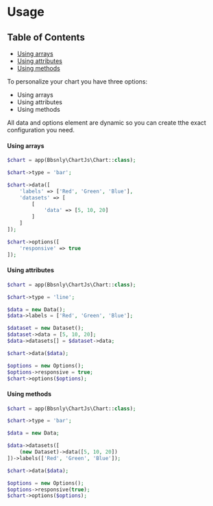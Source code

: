 # Usage

## Table of Contents
- [Using arrays](#using_arrays)
- [Using attributes](#using_attributes)
- [Using methods](#using_methods)

To personalize your chart you have three options:
* Using arrays
* Using attributes
* Using methods

All data and options element are dynamic so you can create tthe exact configuration you need.


#### Using arrays
```php
$chart = app(Bbsnly\ChartJs\Chart::class);

$chart->type = 'bar';

$chart->data([
    'labels' => ['Red', 'Green', 'Blue'],
    'datasets' => [
        [
            'data' => [5, 10, 20]
        ]
    ]
]);

$chart->options([
    'responsive' => true
]);
```
#### Using attributes
```php
$chart = app(Bbsnly\ChartJs\Chart::class);

$chart->type = 'line';

$data = new Data();
$data->labels = ['Red', 'Green', 'Blue'];

$dataset = new Dataset();
$dataset->data = [5, 10, 20];
$data->datasets[] = $dataset->data;

$chart->data($data);

$options = new Options();
$options->responsive = true;
$chart->options($options);
```
#### Using methods
```php
$chart = app(Bbsnly\ChartJs\Chart::class);

$chart->type = 'bar';

$data = new Data;

$data->datasets([
    (new Dataset)->data([5, 10, 20])
])->labels(['Red', 'Green', 'Blue']);

$chart->data($data);

$options = new Options();
$options->responsive(true);
$chart->options($options);
```
